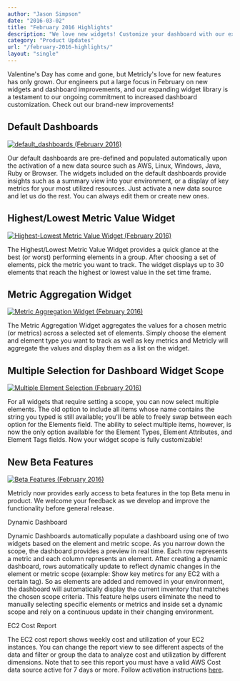 ```yaml
---
author: "Jason Simpson"
date: "2016-03-02"
title: "February 2016 Highlights"
description: "We love new widgets! Customize your dashboard with our expanding widget library. Don't miss this and February's other new features!"
category: "Product Updates"
url: "/february-2016-highlights/"
layout: "single"
---
```


Valentine's Day has come and gone, but Metricly's love for new features has only grown. Our engineers put a large focus in February on new widgets and dashboard improvements, and our expanding widget library is a testament to our ongoing commitment to increased dashboard customization. Check out our brand-new improvements!

Default Dashboards
------------------

[![default_dashboards (February 2016)](https://s3-us-west-2.amazonaws.com/com-netuitive-app-usw2-public/wp-content/uploads/2016/03/Default_Dashboards-1024x509.jpg)](https://s3-us-west-2.amazonaws.com/com-netuitive-app-usw2-public/wp-content/uploads/2016/03/Default_Dashboards-1024x509.jpg)

Our default dashboards are pre-defined and populated automatically upon the activation of a new data source such as AWS, Linux, Windows, Java, Ruby or Browser. The widgets included on the default dashboards provide insights such as a summary view into your environment, or a display of key metrics for your most utilized resources. Just activate a new data source and let us do the rest. You can always edit them or create new ones.

Highest/Lowest Metric Value Widget
----------------------------------

[![Highest-Lowest Metric Value Widget (February 2016)](https://s3-us-west-2.amazonaws.com/com-netuitive-app-usw2-public/wp-content/uploads/2016/03/Highest_Lowest_Metric_Value_Widget-1024x717.jpg)](https://s3-us-west-2.amazonaws.com/com-netuitive-app-usw2-public/wp-content/uploads/2016/03/Highest_Lowest_Metric_Value_Widget-1024x717.jpg)

The Highest/Lowest Metric Value Widget provides a quick glance at the best (or worst) performing elements in a group. After choosing a set of elements, pick the metric you want to track. The widget displays up to 30 elements that reach the highest or lowest value in the set time frame.

Metric Aggregation Widget
-------------------------

[![Metric Aggregation Widget (February 2016)](https://s3-us-west-2.amazonaws.com/com-netuitive-app-usw2-public/wp-content/uploads/2016/03/MetricAggregationWidget.jpg)](https://s3-us-west-2.amazonaws.com/com-netuitive-app-usw2-public/wp-content/uploads/2016/03/MetricAggregationWidget.jpg)

The Metric Aggregation Widget aggregates the values for a chosen metric (or metrics) across a selected set of elements. Simply choose the element and element type you want to track as well as key metrics and Metricly will aggregate the values and display them as a list on the widget.

Multiple Selection for Dashboard Widget Scope
---------------------------------------------

[![Multiple Element Selection (February 2016)](https://s3-us-west-2.amazonaws.com/com-netuitive-app-usw2-public/wp-content/uploads/2016/03/MultipleElementSelection-1.jpg)](https://s3-us-west-2.amazonaws.com/com-netuitive-app-usw2-public/wp-content/uploads/2016/03/MultipleElementSelection-1.jpg)

For all widgets that require setting a scope, you can now select multiple elements. The old option to include all items whose name contains the string you typed is still available; you'll be able to freely swap between each option for the Elements field. The ability to select multiple items, however, is now the only option available for the Element Types, Element Attributes, and Element Tags fields. Now your widget scope is fully customizable!

New Beta Features
-----------------

[![Beta Features (February 2016)](https://s3-us-west-2.amazonaws.com/com-netuitive-app-usw2-public/wp-content/uploads/2016/03/Dynamic_Features-1024x463.jpg)](https://s3-us-west-2.amazonaws.com/com-netuitive-app-usw2-public/wp-content/uploads/2016/03/Dynamic_Features-1024x463.jpg)

Metricly now provides early access to beta features in the top Beta menu in product. We welcome your feedback as we develop and improve the functionality before general release.

Dynamic Dashboard

Dynamic Dashboards automatically populate a dashboard using one of two widgets based on the element and metric scope. As you narrow down the scope, the dashboard provides a preview in real time. Each row represents a metric and each column represents an element. After creating a dynamic dashboard, rows automatically update to reflect dynamic changes in the element or metric scope (example: Show key metircs for any EC2 with a certain tag). So as elements are added and removed in your environment, the dashboard will automatically display the current inventory that matches the chosen scope criteria. This feature helps users eliminate the need to manually selecting specific elements or metrics and inside set a dynamic scope and rely on a continuous update in their changing environment.

EC2 Cost Report

The EC2 cost report shows weekly cost and utilization of your EC2 instances. You can change the report view to see different aspects of the data and filter or group the data to analyze cost and utilization by different dimensions. Note that to see this report you must have a valid AWS Cost data source active for 7 days or more. Follow activation instructions [here](https://help.netuitive.com/Content/Misc/Datasources/new_aws_cost_datasource.htm).
